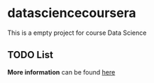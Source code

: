 # datasciencecoursera
This is a empty project for course Data Science
## TODO List
**More information** can be found [here](#https://www.coursera.org/learn/data-scientists-tools/home/info)
